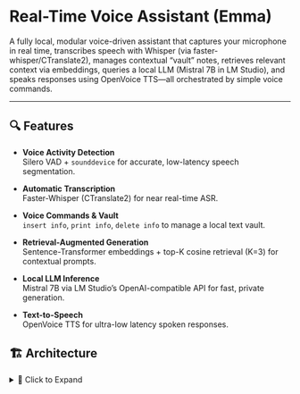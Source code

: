 # Real-Time Voice Assistant (Emma)

A fully local, modular voice-driven assistant that captures your microphone in real time, transcribes speech with Whisper (via faster-whisper/CTranslate2), manages contextual “vault” notes, retrieves relevant context via embeddings, queries a local LLM (Mistral 7B in LM Studio), and speaks responses using OpenVoice TTS—all orchestrated by simple voice commands.

---

## 🔍 Features

- **Voice Activity Detection**  
  Silero VAD + `sounddevice` for accurate, low-latency speech segmentation.

- **Automatic Transcription**  
  Faster-Whisper (CTranslate2) for near real-time ASR.

- **Voice Commands & Vault**  
  `insert info`, `print info`, `delete info` to manage a local text vault.

- **Retrieval-Augmented Generation**  
  Sentence-Transformer embeddings + top-K cosine retrieval (K=3) for contextual prompts.

- **Local LLM Inference**  
  Mistral 7B via LM Studio’s OpenAI-compatible API for fast, private generation.

- **Text-to-Speech**  
  OpenVoice TTS for ultra-low latency spoken responses.

## 🏗️ Architecture
<details> <summary>📌 Click to Expand</summary>
pgsql
Copy
Edit
🎤 Microphone Input
        │
        ▼
🧠 Silero VAD (Voice Activity Detection)
        │
        ▼
🎧 Audio Segment (start/end detected)
        │
        ▼
🧼 Noise Reduction & Preprocessing
        │
        ▼
📝 Whisper Transcription (Faster-Whisper)
        │
        ▼
🤖 Command Parser
    ├── "insert info ..." ──► Append to vault.txt
    ├── "print info"     ──► Read & return vault content
    ├── "delete info"    ──► Clear vault (with optional confirm)
    └── Else (query)     ──► Trigger RAG flow
                              │
                              ▼
📚 Vault Embedding Lookup (Sentence-Transformers)
                              │
                              ▼
🔍 Top-K Semantic Retrieval (cosine similarity)
                              │
                              ▼
📦 Prompt Construction (context + user query)
                              │
                              ▼
🧠 LLM Response (Mistral 7B via LM Studio API)
                              │
                              ▼
🗣️ Text-to-Speech (OpenVoice TTS)
                              │
                              ▼
🔊 Speak Response Back to User
</details>
